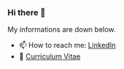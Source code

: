 ### Hi there 👋

My informations are down below.

<!--
**J-JunShim/J-JunShim** is a ✨ _special_ ✨ repository because its `README.md` (this file) appears on your GitHub profile.

Here are some ideas to get you started:

- 🔭 I’m currently working on ...
- 🌱 I’m currently learning ...
- 👯 I’m looking to collaborate on ...
- 🤔 I’m looking for help with ...
- 💬 Ask me about ...
- 😄 Pronouns: ...
- ⚡ Fun fact: ...

-->
- 📫 How to reach me: [LinkedIn](https://www.linkedin.com/in/jjunshim/)
- 📜 [Curriculum Vitae](/CV-JaejunShim.pdf)
